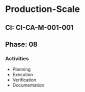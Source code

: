 # Production-Scale

## CI: CI-CA-M-001-001
## Phase: 08

### Activities
- Planning
- Execution
- Verification
- Documentation
